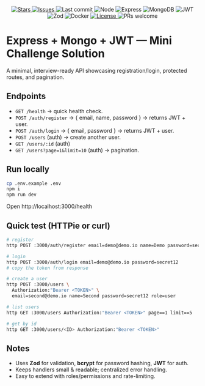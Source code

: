 <p align="center">
  <a href="https://github.com/OrcnTester/express-mongo-jwt-sample">
    <img alt="Stars" src="https://img.shields.io/github/stars/OrcnTester/express-mongo-jwt-sample?style=flat-square">
  </a>
  <a href="https://github.com/OrcnTester/express-mongo-jwt-sample/issues">
    <img alt="Issues" src="https://img.shields.io/github/issues/OrcnTester/express-mongo-jwt-sample?style=flat-square">
  </a>
  <img alt="Last commit" src="https://img.shields.io/github/last-commit/OrcnTester/express-mongo-jwt-sample?style=flat-square">
  <img alt="Node" src="https://img.shields.io/badge/node-20.x-339933?logo=node.js&logoColor=white&style=flat-square">
  <img alt="Express" src="https://img.shields.io/badge/express-4.x-black?logo=express&logoColor=white&style=flat-square">
  <img alt="MongoDB" src="https://img.shields.io/badge/mongodb-6.x-47A248?logo=mongodb&logoColor=white&style=flat-square">
  <img alt="JWT" src="https://img.shields.io/badge/JWT-auth-000000?logo=jsonwebtokens&logoColor=white&style=flat-square">
  <img alt="Zod" src="https://img.shields.io/badge/zod-validation-3E67B1?style=flat-square">
  <img alt="Docker" src="https://img.shields.io/badge/docker-ready-0db7ed?logo=docker&logoColor=white&style=flat-square">
  <a href="LICENSE">
    <img alt="License" src="https://img.shields.io/badge/license-MIT-green?style=flat-square">
  </a>
  <img alt="PRs welcome" src="https://img.shields.io/badge/PRs-welcome-brightgreen?style=flat-square">
</p>


# Express + Mongo + JWT — Mini Challenge Solution

A minimal, interview-ready API showcasing registration/login, protected routes, and pagination.

## Endpoints
- `GET /health` → quick health check.
- `POST /auth/register` → { email, name, password } → returns JWT + user.
- `POST /auth/login` → { email, password } → returns JWT + user.
- `POST /users` (auth) → create another user.
- `GET /users/:id` (auth)
- `GET /users?page=1&limit=10` (auth) → pagination.

## Run locally
```bash
cp .env.example .env
npm i
npm run dev
```
Open http://localhost:3000/health

## Quick test (HTTPie or curl)
```bash
# register
http POST :3000/auth/register email=demo@demo.io name=Demo password=secret12

# login
http POST :3000/auth/login email=demo@demo.io password=secret12
# copy the token from response

# create a user
http POST :3000/users \
  Authorization:"Bearer <TOKEN>" \
  email=second@demo.io name=Second password=secret12 role=user

# list users
http GET :3000/users Authorization:"Bearer <TOKEN>" page==1 limit==5

# get by id
http GET :3000/users/<ID> Authorization:"Bearer <TOKEN>"
```

## Notes
- Uses **Zod** for validation, **bcrypt** for password hashing, **JWT** for auth.
- Keeps handlers small & readable; centralized error handling.
- Easy to extend with roles/permissions and rate-limiting.

